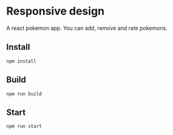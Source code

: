 # Responsive design

A react pokemon app. You can add, remove and rate pokemons.

## Install
```
npm install
```
## Build
```
npm run build
```
## Start
```
npm run start
```